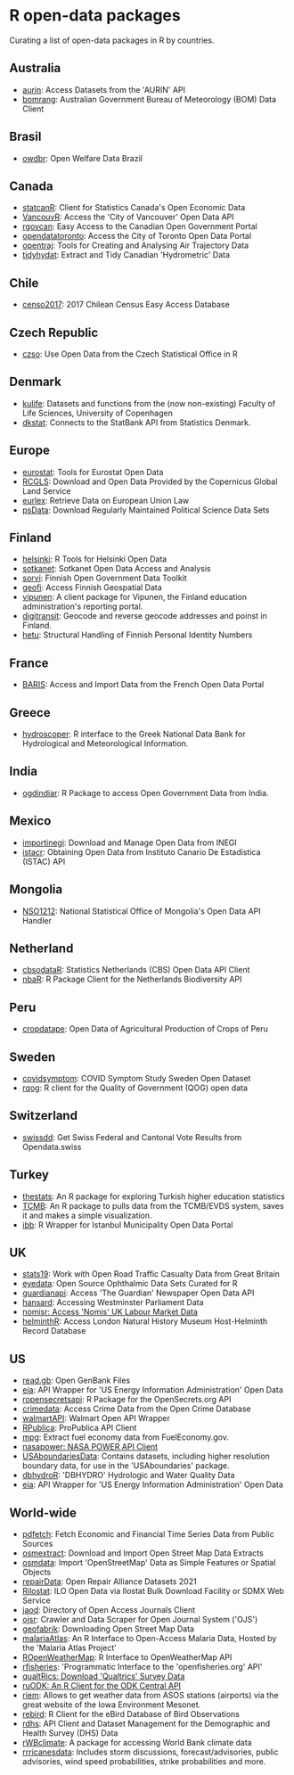 # R open-data packages

Curating a list of open-data packages in R by countries.


## Australia

* [aurin](https://cran.r-project.org/web/packages/aurin/index.html): Access Datasets from the 'AURIN' API
* [bomrang](https://docs.ropensci.org/bomrang/): Australian Government Bureau of Meteorology (BOM) Data Client


## Brasil

* [owdbr](https://cran.r-project.org/web/packages/owdbr/index.html): Open Welfare Data Brazil


## Canada

* [statcanR](https://cran.r-project.org/web/packages/statcanR/index.html): Client for Statistics Canada's Open Economic Data
* [VancouvR](https://cran.r-project.org/web/packages/VancouvR/index.html): Access the 'City of Vancouver' Open Data API
* [rgovcan](https://cran.r-project.org/web/packages/rgovcan/index.html): Easy Access to the Canadian Open Government Portal
* [opendatatoronto](https://cran.r-project.org/web/packages/opendatatoronto/index.html): Access the City of Toronto Open Data Portal
* [opentraj](https://cran.r-project.org/web/packages/opentraj/opentraj.pdf): Tools for Creating and Analysing Air Trajectory Data
* [tidyhydat](https://docs.ropensci.org/tidyhydat/): Extract and Tidy Canadian 'Hydrometric' Data


## Chile

* [censo2017](https://cloud.r-project.org/web/packages/censo2017/index.html): 2017 Chilean Census Easy Access Database


## Czech Republic

* [czso](https://cran.r-project.org/web/packages/czso/index.html): Use Open Data from the Czech Statistical Office in R


## Denmark

* [kulife](https://cran.r-project.org/web/packages/kulife/index.html): Datasets and functions from the (now non-existing) Faculty of Life Sciences, University of Copenhagen
* [dkstat](https://github.com/ropengov/dkstat): Connects to the StatBank API from Statistics Denmark.


## Europe

* [eurostat](https://cran.r-project.org/web/packages/eurostat/index.html): Tools for Eurostat Open Data
* [RCGLS](https://cran.r-project.org/web/packages/RCGLS/index.html): Download and Open Data Provided by the Copernicus Global Land Service
* [eurlex](https://cran.r-project.org/web/packages/eurlex/index.html): Retrieve Data on European Union Law
* [psData](https://cran.r-project.org/web/packages/psData/psData.pdf): Download Regularly Maintained Political Science Data Sets


## Finland

* [helsinki](https://cran.r-project.org/web/packages/helsinki/index.html): R Tools for Helsinki Open Data
* [sotkanet](https://cran.r-project.org/web/packages/sotkanet/sotkanet.pdf): Sotkanet Open Data Access and Analysis
* [sorvi](https://cran.r-project.org/web/packages/sorvi/index.html): Finnish Open Government Data Toolkit
* [geofi](https://cran.r-project.org/web/packages/geofi/index.html): Access Finnish Geospatial Data
* [vipunen](https://github.com/ropengov/vipunen): A client package for Vipunen, the Finland education administration's reporting portal.
* [digitransit](https://github.com/rOpenGov/digitransit): Geocode and reverse geocode addresses and poinst in Finland.
* [hetu](https://github.com/ropengov/hetu): Structural Handling of Finnish Personal Identity Numbers


## France

* [BARIS](https://cran.r-project.org/web/packages/BARIS/index.html): Access and Import Data from the French Open Data Portal


## Greece

* [hydroscoper](https://docs.ropensci.org/hydroscoper/): R interface to the Greek National Data Bank for Hydrological and Meteorological Information.


## India

* [ogdindiar](https://github.com/ropengov/ogdindiar): R Package to access Open Government Data from India.


## Mexico

* [importinegi](https://cran.r-project.org/web/packages/importinegi/index.html): Download and Manage Open Data from INEGI
* [istacr](https://cran.r-project.org/web/packages/istacr/index.html): Obtaining Open Data from Instituto Canario De Estadistica (ISTAC) API


## Mongolia

* [NSO1212](https://cran.r-project.org/web/packages/NSO1212/index.html): National Statistical Office of Mongolia's Open Data API Handler


## Netherland

* [cbsodataR](https://cran.r-project.org/web/packages/cbsodataR/index.html): Statistics Netherlands (CBS) Open Data API Client
* [nbaR](https://github.com/ropensci/nbaR): R Package Client for the Netherlands Biodiversity API


## Peru

* [cropdatape](https://cran.r-project.org/web/packages/cropdatape/index.html): Open Data of Agricultural Production of Crops of Peru


## Sweden

* [covidsymptom](https://cran.r-project.org/web/packages/covidsymptom/index.html): COVID Symptom Study Sweden Open Dataset
* [rqog](https://github.com/ropengov/rqog): R client for the Quality of Government (QOG) open data


## Switzerland

* [swissdd](https://cran.r-project.org/web/packages/swissdd/index.html): Get Swiss Federal and Cantonal Vote Results from Opendata.swiss


## Turkey

* [thestats](https://github.com/analyticsresearchlab/thestats): An R package for exploring Turkish higher education statistics
* [TCMB](https://github.com/rpydaneogrendim/TCMB): An R package to pulls data from the TCMB/EVDS system, saves it and makes a simple visualization.
* [ibb](https://cran.r-project.org/web/packages/ibb/index.html): R Wrapper for Istanbul Municipality Open Data Portal


## UK

* [stats19](https://cran.r-project.org/web/packages/stats19/index.html): Work with Open Road Traffic Casualty Data from Great Britain
* [eyedata](https://cran.r-project.org/web/packages/eyedata/index.html): Open Source Ophthalmic Data Sets Curated for R
* [guardianapi](https://cran.r-project.org/web/packages/guardianapi/guardianapi.pdf): Access 'The Guardian' Newspaper Open Data API
* [hansard](https://github.com/ropengov/hansard): Accessing Westminster Parliament Data
* [nomisr: Access 'Nomis' UK Labour Market Data](https://cran.r-project.org/web/packages/nomisr/index.html)
* [helminthR](https://cloud.r-project.org/web/packages/helminthR/index.html): Access London Natural History Museum Host-Helminth Record Database


## US

* [read.gb](https://cran.r-project.org/web/packages/read.gb/index.html): Open GenBank Files
* [eia](https://cran.r-project.org/web/packages/eia/index.html): API Wrapper for 'US Energy Information Administration' Open Data
* [ropensecretsapi](https://cran.r-project.org/web/packages/ropensecretsapi/index.html): R Package for the OpenSecrets.org API
* [crimedata](https://cran.r-project.org/web/packages/crimedata/index.html): Access Crime Data from the Open Crime Database
* [walmartAPI](https://cran.r-project.org/web/packages/walmartAPI/index.html): Walmart Open API Wrapper
* [RPublica](https://cran.r-project.org/web/packages/RPublica/index.html): ProPublica API Client
* [mpg](https://github.com/ropengov/mpg): Extract fuel economy data from FuelEconomy.gov.
* [nasapower: NASA POWER API Client](https://cloud.r-project.org/web/packages/nasapower/index.html)
* [USAboundariesData](https://docs.ropensci.org/USAboundariesData/): Contains datasets, including higher resolution boundary data, for use in the 'USAboundaries' package.
* [dbhydroR](https://cloud.r-project.org/web/packages/dbhydroR/index.html): 'DBHYDRO' Hydrologic and Water Quality Data
* [eia](https://cloud.r-project.org/web/packages/eia/index.html): API Wrapper for 'US Energy Information Administration' Open Data


## World-wide

* [pdfetch](https://cran.r-project.org/web/packages/pdfetch/index.html): Fetch Economic and Financial Time Series Data from Public Sources
* [osmextract](https://github.com/ropensci/osmextract): Download and Import Open Street Map Data Extracts
* [osmdata](https://cran.r-project.org/web/packages/osmdata/index.html): Import 'OpenStreetMap' Data as Simple Features or Spatial Objects
* [repairData](https://cran.r-project.org/web/packages/repairData/index.html): Open Repair Alliance Datasets 2021
* [Rilostat](https://cran.r-project.org/web/packages/Rilostat/index.html): ILO Open Data via Ilostat Bulk Download Facility or SDMX Web Service
* [jaod](https://cran.r-project.org/web/packages/jaod/index.html): Directory of Open Access Journals Client
* [ojsr](https://cran.r-project.org/web/packages/ojsr/index.html): Crawler and Data Scraper for Open Journal System ('OJS')
* [geofabrik](https://cran.r-project.org/web/packages/geofabrik/index.html): Downloading Open Street Map Data
* [malariaAtlas](https://cran.r-project.org/web/packages/malariaAtlas/index.html): An R Interface to Open-Access Malaria Data, Hosted by the 'Malaria Atlas Project'
* [ROpenWeatherMap](https://cran.r-project.org/web/packages/ROpenWeatherMap/index.html): R Interface to OpenWeatherMap API
* [rfisheries](https://cran.r-project.org/web/packages/rfisheries/index.html): 'Programmatic Interface to the 'openfisheries.org' API'
* [qualtRics: Download 'Qualtrics' Survey Data](https://cloud.r-project.org/web/packages/qualtRics/index.html)
* [ruODK: An R Client for the ODK Central API](https://docs.ropensci.org/ruODK/)
* [riem](https://docs.ropensci.org/riem/): Allows to get weather data from ASOS stations (airports) via the great website of the Iowa Environment Mesonet.
* [rebird](https://cloud.r-project.org/web/packages/rebird/index.html): R Client for the eBird Database of Bird Observations
* [rdhs](https://cran.r-project.org/web/packages/rdhs/index.html): API Client and Dataset Management for the Demographic and Health Survey (DHS) Data
* [rWBclimate](https://cloud.r-project.org/web/packages/rWBclimate/index.html): A package for accessing World Bank climate data
* [rrricanesdata](https://github.com/ropensci/rrricanesdata): Includes storm discussions, forecast/advisories, public advisories, wind speed probabilities, strike probabilities and more.
